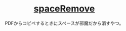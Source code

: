 <center>
  
# [spaceRemove](https://tomsuzuki.github.io/spaceRemove/)
PDFからコピペするときにスペースが邪魔だから消すやつ。
  
</center>
